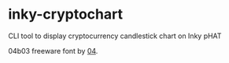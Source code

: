 # inky-cryptochart
CLI tool to display cryptocurrency candlestick chart on Inky pHAT

04b03 freeware font by [04](http://www.04.jp.org/).
